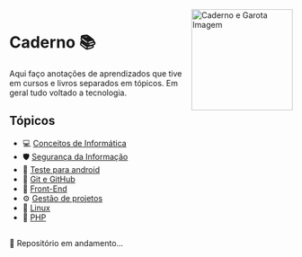<img src="Img/cadernoGifGarota.gif" alt="Caderno e Garota Imagem" width="180" align="right">

# Caderno 📚

Aqui faço anotações de aprendizados que tive em cursos e livros separados em tópicos. Em geral tudo voltado a tecnologia.

## Tópicos

- 💻 [Conceitos de Informática][6]
- 🛡  [Segurança da Informação][1] 
- 📱 [Teste para android][2]
- 🐙 [Git e GitHub][3]
- 🎨 [Front-End][4]
- ⚙️ [Gestão de projetos][5]
- 🐧 [Linux][8]
- 🐘 [PHP][7]

##

🚧 Repositório em andamento...

[1]: https://github.com/RafaelaBF/Caderno/tree/main/Seguranca%20da%20Informacao
[2]: https://github.com/RafaelaBF/Caderno/tree/main/Testes%20no%20Android
[3]: https://github.com/RafaelaBF/Caderno/tree/main/Git%20e%20GitHub
[4]: https://github.com/RafaelaBF/Caderno/tree/main/Front-End
[5]: https://github.com/RafaelaBF/Caderno/tree/main/Gestao%20de%20projetos
[6]: https://github.com/RafaelaBF/Caderno/tree/main/Conceitos%20de%20Inform%C3%A1tica
[7]: https://github.com/RafaelaBF/Caderno/tree/main/PHP
[8]: https://github.com/RafaelaBF/Caderno/tree/main/Linux

